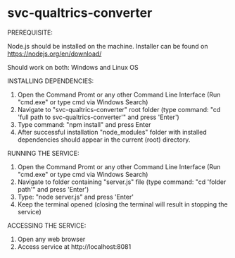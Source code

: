# svc-qualtrics-converter

PREREQUISITE:

Node.js should be installed on the machine.
Installer can be found on https://nodejs.org/en/download/

Should work on both: Windows and Linux OS

INSTALLING DEPENDENCIES:

  1. Open the Command Promt or any other Command Line Interface (Run "cmd.exe" or type cmd via Windows Search)
  2. Navigate to "svc-qualtrics-converter" root folder (type command: "cd 'full path to svc-qualtrics-converter'" and press 'Enter')
  3. Type command: "npm install" and press Enter
  4. After successful installation "node_modules" folder with installed dependencies should appear in the current (root) directory.

RUNNING THE SERVICE:

   1. Open the Command Promt or any other Command Line Interface (Run "cmd.exe" or type cmd via Windows Search)
   2. Navigate to folder containing "server.js" file (type command: "cd 'folder path'" and press 'Enter')
   3. Type: "node server.js" and press 'Enter'
   4. Keep the terminal opened (closing the terminal will result in stopping the service)

ACCESSING THE SERVICE:

  1. Open any web browser
  2. Access service at http://localhost:8081
